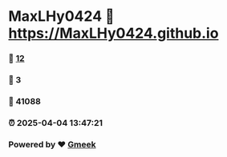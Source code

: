 # MaxLHy0424 :link: https://MaxLHy0424.github.io 
### :page_facing_up: [12](https://MaxLHy0424.github.io/tag.html) 
### :speech_balloon: 3 
### :hibiscus: 41088 
### :alarm_clock: 2025-04-04 13:47:21 
### Powered by :heart: [Gmeek](https://github.com/Meekdai/Gmeek)
